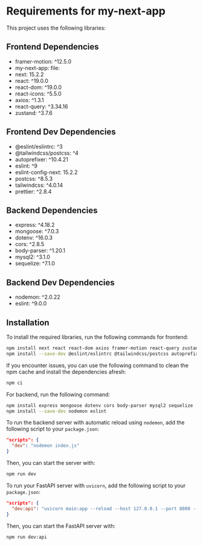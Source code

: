 # Requirements for my-next-app

This project uses the following libraries:

## Frontend Dependencies
- framer-motion: ^12.5.0
- my-next-app: file:
- next: 15.2.2
- react: ^19.0.0
- react-dom: ^19.0.0
- react-icons: ^5.5.0
- axios: ^1.3.1
- react-query: ^3.34.16
- zustand: ^3.7.6

## Frontend Dev Dependencies
- @eslint/eslintrc: ^3
- @tailwindcss/postcss: ^4
- autoprefixer: ^10.4.21
- eslint: ^9
- eslint-config-next: 15.2.2
- postcss: ^8.5.3
- tailwindcss: ^4.0.14
- prettier: ^2.8.4

## Backend Dependencies
- express: ^4.18.2
- mongoose: ^7.0.3
- dotenv: ^16.0.3
- cors: ^2.8.5
- body-parser: ^1.20.1
- mysql2: ^3.1.0
- sequelize: ^7.1.0

## Backend Dev Dependencies
- nodemon: ^2.0.22
- eslint: ^9.0.0

## Installation
To install the required libraries, run the following commands for frontend:
```bash
npm install next react react-dom axios framer-motion react-query zustand
npm install --save-dev @eslint/eslintrc @tailwindcss/postcss autoprefixer eslint eslint-config-next postcss tailwindcss prettier
```

If you encounter issues, you can use the following command to clean the npm cache and install the dependencies afresh:
```bash
npm ci
```

For backend, run the following command:
```bash
npm install express mongoose dotenv cors body-parser mysql2 sequelize
npm install --save-dev nodemon eslint
```

To run the backend server with automatic reload using `nodemon`, add the following script to your `package.json`:
```json
"scripts": {
  "dev": "nodemon index.js"
}
```

Then, you can start the server with:
```bash
npm run dev
```

To run your FastAPI server with `uvicorn`, add the following script to your `package.json`:
```json
"scripts": {
  "dev:api": "uvicorn main:app --reload --host 127.0.0.1 --port 8000 --log-level info"
}
```

Then, you can start the FastAPI server with:
```bash
npm run dev:api
```